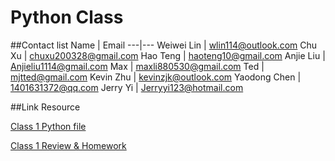 # Python Class

##Contact list
Name | Email 
---|---
Weiwei Lin | wlin114@outlook.com
Chu Xu | chuxu200328@gmail.com
Hao Teng | haoteng10@gmail.com
Anjie Liu | Anjieliu1114@gmail.com
Max | maxli880530@gmail.com
Ted | mjtted@gmail.com
Kevin Zhu | kevinzjk@outlook.com
Yaodong Chen | 1401631372@qq.com
Jerry Yi | Jerryyi123@hotmail.com

##Link Resource

[Class 1 Python file][1]

[Class 1 Review & Homework][2]


[1]:https://github.com/IT-Prep/Python/blob/master/Class1.py
[2]:https://github.com/IT-Prep/Python/blob/master/Class1.MD
